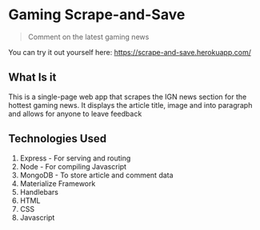 # Gaming Scrape-and-Save 
> Comment on the latest gaming news

You can try it out yourself here: https://scrape-and-save.herokuapp.com/

## What Is it

This is a single-page web app that scrapes the IGN news section for the hottest gaming news. It displays the article title, image and into paragraph and allows for anyone to leave feedback

## Technologies Used

1. Express - For serving and routing
2. Node - For compiling Javascript
3. MongoDB - To store article and comment data
5. Materialize Framework
6. Handlebars
7. HTML
8. CSS
9. Javascript
